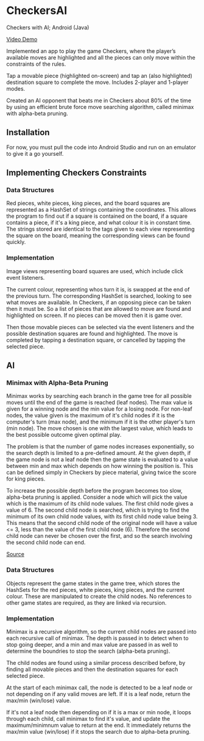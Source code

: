 # CheckersAI
Checkers with AI; Android (Java)

[Video Demo](https://www.youtube.com/watch?v=XITIdYNwBzk&t=1s)

Implemented an app to play the game Checkers, where the player’s available moves are highlighted and all the pieces can only move within the constraints of the rules. 

Tap a movable piece (highlighted on-screen) and tap an (also highlighted) destination square to complete the move. Includes 2-player and 1-player modes. 

Created an AI opponent that beats me in Checkers about 80% of the time by using an efficient brute force move searching algorithm, called minimax with alpha-beta pruning. 

## Installation

For now, you must pull the code into Android Studio and run on an emulator to give it a go yourself. 

## Implementing Checkers Constraints

### Data Structures

Red pieces, white pieces, king pieces, and the board squares are represented as a HashSet of strings containing the coordinates. This allows the program to find out if a square is contained on the board, if a square contains a piece, if it's a king piece, and what colour it is in constant time. The strings stored are identical to the tags given to each view representing the square on the board, meaning the corresponding views can be found quickly. 

### Implementation

Image views representing board squares are used, which include click event listeners. 

The current colour, representing whos turn it is, is swapped at the end of the previous turn. The corresponding HashSet is searched, looking to see what moves are available. In Checkers, if an opposing piece can be taken then it must be. So a list of pieces that are allowed to move are found and highlighted on screen. If no pieces can be moved then it is game over. 

Then those movable pieces can be selected via the event listeners and the possible destination squares are found and highlighted. The move is completed by tapping a destination square, or cancelled by tapping the selected piece. 

## AI

### Minimax with Alpha-Beta Pruning

Minimax works by searching each branch in the game tree for all possible moves until the end of the game is reached (leaf nodes). The max value is given for a winning node and the min value for a losing node. For non-leaf nodes, the value given is the maximum of it's child nodes if it is the computer's turn (max node), and the minimum if it is the other player's turn (min node). The move chosen is one with the largest value, which leads to the best possible outcome given optimal play. 

The problem is that the number of game nodes increases exponentially, so the search depth is limited to a pre-defined amount. At the given depth, if the game node is not a leaf node then the game state is evaluated to a value between min and max which depends on how winning the position is. This can be defined simply in Checkers by piece material, giving twice the score for king pieces. 

To increase the possible depth before the program becomes too slow, alpha-beta pruning is applied. Consider a node which will pick the value which is the maximum of its child node values. The first child node gives a value of 6. The second child node is searched, which is trying to find the minimum of its own child node values, with its first child node value being 3. This means that the second child node of the original node will have a value <= 3, less than the value of the first child node (6). Therefore the second child node can never be chosen over the first, and so the search involving the second child node can end. 

[Source](https://www.cs.cornell.edu/courses/cs312/2002sp/lectures/rec21.htm)

### Data Structures

Objects represent the game states in the game tree, which stores the HashSets for the red pieces, white pieces, king pieces, and the current colour. These are manipulated to create the child nodes. No references to other game states are required, as they are linked via recursion. 

### Implementation

Minimax is a recursive algorithm, so the current child nodes are passed into each recursive call of minimax. The depth is passed in to detect when to stop going deeper, and a min and max value are passed in as well to determine the boundries to stop the search (alpha-beta pruning). 

The child nodes are found using a similar process described before, by finding all movable pieces and then the destination squares for each selected piece. 

At the start of each minimax call, the node is detected to be a leaf node or not depending on if any valid moves are left. If it is a leaf node, return the max/min (win/lose) value. 

If it's not a leaf node then depending on if it is a max or min node, it loops through each child, call minimax to find it's value, and update the maximum/minimnum value to return at the end. It immediately returns the max/min value (win/lose) if it stops the search due to alpha-beta pruning. 
